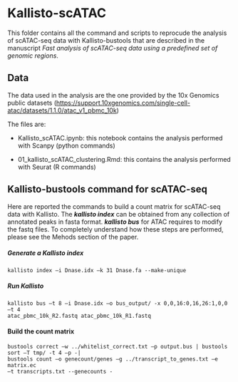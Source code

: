 # Kallisto-scATAC

This folder contains all the command and scripts to reprocude the analysis of scATAC-seq data with Kallisto-bustools that are described in the manuscript *Fast analysis of scATAC-seq data using a predefined set of genomic regions*.

## Data

The data used in the analysis are the one provided by the 10x Genomics public datasets (https://support.10xgenomics.com/single-cell-atac/datasets/1.1.0/atac_v1_pbmc_10k)

The files are:

* Kallisto_scATAC.ipynb: this notebook contains the analysis performed with Scanpy (python commands)

* 01_kallisto_scATAC_clustering.Rmd: this contains the analysis performed with Seurat (R commands)

## Kallisto-bustools command for scATAC-seq

Here are reported the commands to build a count matrix for scATAC-seq data with Kallisto.
The **_kallisto index_** can be obtained from any collection of annotated peaks in fasta format.
**_kallisto bus_** for ATAC requires to modify the fastq files. 
To completely understand how these steps are performed, please see the Mehods section of the paper.

##### Generate a Kallisto index

```
kallisto index –i Dnase.idx –k 31 Dnase.fa --make-unique  
```

##### Run Kallisto
```
kallisto bus –t 8 –i Dnase.idx –o bus_output/ -x 0,0,16:0,16,26:1,0,0 –t 4 
atac_pbmc_10k_R2.fastq atac_pbmc_10k_R1.fastq 
```

#### Build the count matrix
```
bustools correct –w ../whitelist_correct.txt –p output.bus | bustools sort –T tmp/ -t 4 –p -| 
bustools count –o genecount/genes –g ../transcript_to_genes.txt –e matrix.ec 
–t transcripts.txt --genecounts -
```
